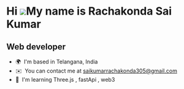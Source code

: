 
Hi ![](https://user-images.githubusercontent.com/18350557/176309783-0785949b-9127-417c-8b55-ab5a4333674e.gif)My name is Rachakonda Sai Kumar
============================================================================================================================================

Web developer
-------------

*   🌍  I'm based in Telangana, India
*   ✉️  You can contact me at [saikumarrachakonda305@gmail.com](mailto:saikumarrachakonda305@gmail.com)
*   🧠  I'm learning Three.js , fastApi , web3

